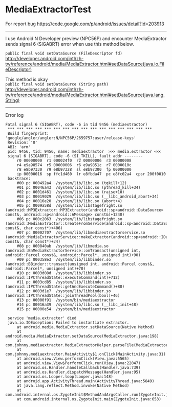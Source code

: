 # MediaExtractorTest
For report bug https://code.google.com/p/android/issues/detail?id=203913

---

I use Android N Developer preview (NPC56P) and encounter MediaExtractor sends signal 6 (SIGABRT) error when use this method below.

`public final void setDataSource (FileDescriptor fd)`  
http://developer.android.com/intl/zh-tw/reference/android/media/MediaExtractor.html#setDataSource(java.io.FileDescriptor)
  
This method is okay  
`public final void setDataSource (String path)`  
http://developer.android.com/intl/zh-tw/reference/android/media/MediaExtractor.html#setDataSource(java.lang.String)

---

Error log   
```
Fatal signal 6 (SIGABRT), code -6 in tid 9456 (mediaextractor)
 *** *** *** *** *** *** *** *** *** *** *** *** *** *** *** ***
 Build fingerprint: 'google/angler/angler:N/NPC56P/2659757:user/release-keys'
 Revision: '0'
 ABI: 'arm'
 pid: 9456, tid: 9456, name: mediaextractor  >>> media.extractor <<<
 signal 6 (SIGABRT), code -6 (SI_TKILL), fault addr --------
     r0 00000000  r1 000024f0  r2 00000006  r3 00000008
     r4 e9a98574  r5 00000006  r6 e9a9851c  r7 0000010c
     r8 e8b97330  r9 e8b97328  sl e8b97300  fp 00000000
     ip 00000016  sp ffc1d460  lr e8fbda47  pc e8fc02a4  cpsr 200f0010
 backtrace:
     #00 pc 000492a4  /system/lib/libc.so (tgkill+12)
     #01 pc 00046a43  /system/lib/libc.so (pthread_kill+34)
     #02 pc 0001d461  /system/lib/libc.so (raise+10)
     #03 pc 00019029  /system/lib/libc.so (__libc_android_abort+34)
     #04 pc 00016e20  /system/lib/libc.so (abort+4)
     #05 pc 0009a58d  /system/lib/libstagefright.so (android::MP3Extractor::MP3Extractor(android::sp<android::DataSource> const&, android::sp<android::AMessage> const&)+1240)
     #06 pc 000c2063  /system/lib/libstagefright.so (android::MediaExtractor::CreateFromService(android::sp<android::DataSource> const&, char const*)+406)
     #07 pc 00002707  /system/lib/libmediaextractorservice.so (android::MediaExtractorService::makeExtractor(android::sp<android::IDataSource> const&, char const*)+34)
     #08 pc 000840ab  /system/lib/libmedia.so (android::BnMediaExtractorService::onTransact(unsigned int, android::Parcel const&, android::Parcel*, unsigned int)+90)
     #09 pc 000358e3  /system/lib/libbinder.so (android::BBinder::transact(unsigned int, android::Parcel const&, android::Parcel*, unsigned int)+70)
     #10 pc 0003d08d  /system/lib/libbinder.so (android::IPCThreadState::executeCommand(int)+712)
     #11 pc 0003cd85  /system/lib/libbinder.so (android::IPCThreadState::getAndExecuteCommand()+80)
     #12 pc 0003d1e7  /system/lib/libbinder.so (android::IPCThreadState::joinThreadPool(bool)+46)
     #13 pc 00000f91  /system/bin/mediaextractor
     #14 pc 00016a39  /system/lib/libc.so (__libc_init+48)
     #15 pc 00000e54  /system/bin/mediaextractor
                                        
 service 'media.extractor' died
 java.io.IOException: Failed to instantiate extractor.
     at android.media.MediaExtractor.setDataSource(Native Method)
     at android.media.MediaExtractor.setDataSource(MediaExtractor.java:198)
     at com.johnny.mediaextractor.MediaExtractorHelper.parseFile(MediaExtractorHelper.java:31)
     at com.johnny.mediaextractor.MainActivity$1.onClick(MainActivity.java:31)
     at android.view.View.performClick(View.java:5565)
     at android.view.View$PerformClick.run(View.java:22047)
     at android.os.Handler.handleCallback(Handler.java:739)
     at android.os.Handler.dispatchMessage(Handler.java:95)
     at android.os.Looper.loop(Looper.java:148)
     at android.app.ActivityThread.main(ActivityThread.java:5849)
     at java.lang.reflect.Method.invoke(Native Method)
     at com.android.internal.os.ZygoteInit$MethodAndArgsCaller.run(ZygoteInit.java:763)
     at com.android.internal.os.ZygoteInit.main(ZygoteInit.java:653)
```
